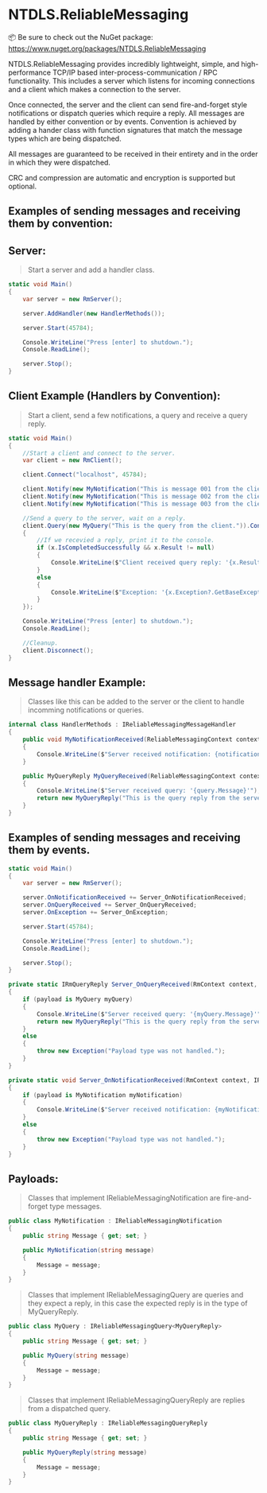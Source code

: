 # NTDLS.ReliableMessaging

📦 Be sure to check out the NuGet package: https://www.nuget.org/packages/NTDLS.ReliableMessaging

NTDLS.ReliableMessaging provides incredibly lightweight, simple, and high-performance TCP/IP based inter-process-communication / RPC functionality. This includes a server which listens for incoming connections and a client which makes a connection to the server.

Once connected, the server and the client can send fire-and-forget style notifications or dispatch queries which require a reply.
All messages are handled by either convention or by events. Convention is achieved by adding a hander class with function signatures that match the message types which are being dispatched.

All messages are guaranteed to be received in their entirety and in the order in which they were dispatched.

CRC and compression are automatic and encryption is supported but optional.

## Examples of sending messages and receiving them by convention:
## Server:
  > Start a server and add a handler class.

```csharp
static void Main()
{
    var server = new RmServer();

    server.AddHandler(new HandlerMethods());

    server.Start(45784);

    Console.WriteLine("Press [enter] to shutdown.");
    Console.ReadLine();

    server.Stop();
}
```

## Client Example (Handlers by Convention):
  > Start a client, send a few notifications, a query and receive a query reply.

```csharp
static void Main()
{
    //Start a client and connect to the server.
    var client = new RmClient();

    client.Connect("localhost", 45784);

    client.Notify(new MyNotification("This is message 001 from the client."));
    client.Notify(new MyNotification("This is message 002 from the client."));
    client.Notify(new MyNotification("This is message 003 from the client."));

    //Send a query to the server, wait on a reply.
    client.Query(new MyQuery("This is the query from the client.")).ContinueWith(x =>
    {
        //If we recevied a reply, print it to the console.
        if (x.IsCompletedSuccessfully && x.Result != null)
        {
            Console.WriteLine($"Client received query reply: '{x.Result.Message}'");
        }
        else
        {
            Console.WriteLine($"Exception: '{x.Exception?.GetBaseException()?.Message}'");
        }
    });

    Console.WriteLine("Press [enter] to shutdown.");
    Console.ReadLine();

    //Cleanup.
    client.Disconnect();
}
```

## Message handler Example:
  > Classes like this can be added to the server or the client to handle incomming notifications or queries.

```csharp
internal class HandlerMethods : IReliableMessagingMessageHandler
{
    public void MyNotificationReceived(ReliableMessagingContext context, MyNotification notification)
    {
        Console.WriteLine($"Server received notification: {notification.Message}");
    }

    public MyQueryReply MyQueryReceived(ReliableMessagingContext context, MyQuery query)
    {
        Console.WriteLine($"Server received query: '{query.Message}'");
        return new MyQueryReply("This is the query reply from the server.");
    }
}
```

## Examples of sending messages and receiving them by events.
```csharp
static void Main()
{
    var server = new RmServer();

    server.OnNotificationReceived += Server_OnNotificationReceived;
    server.OnQueryReceived += Server_OnQueryReceived;
    server.OnException += Server_OnException;

    server.Start(45784);

    Console.WriteLine("Press [enter] to shutdown.");
    Console.ReadLine();

    server.Stop();
}

private static IRmQueryReply Server_OnQueryReceived(RmContext context, IRmPayload payload)
{
    if (payload is MyQuery myQuery)
    {
        Console.WriteLine($"Server received query: '{myQuery.Message}'");
        return new MyQueryReply("This is the query reply from the server.");
    }
    else
    {
        throw new Exception("Payload type was not handled.");
    }
}

private static void Server_OnNotificationReceived(RmContext context, IRmNotification payload)
{
    if (payload is MyNotification myNotification)
    {
        Console.WriteLine($"Server received notification: {myNotification.Message}");
    }
    else
    {
        throw new Exception("Payload type was not handled.");
    }
}
```

## Payloads:
  > Classes that implement IReliableMessagingNotification are fire-and-forget type messages.

```csharp
public class MyNotification : IReliableMessagingNotification
{
    public string Message { get; set; }

    public MyNotification(string message)
    {
        Message = message;
    }
}
```

> Classes that implement IReliableMessagingQuery are queries and they expect a reply, in this case the expected reply is in the type of MyQueryReply.
```csharp
public class MyQuery : IReliableMessagingQuery<MyQueryReply>
{
    public string Message { get; set; }

    public MyQuery(string message)
    {
        Message = message;
    }
}
```

> Classes that implement IReliableMessagingQueryReply are replies from a dispatched query.
```csharp
public class MyQueryReply : IReliableMessagingQueryReply
{
    public string Message { get; set; }

    public MyQueryReply(string message)
    {
        Message = message;
    }
}
```
